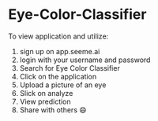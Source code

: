 # Eye-Color-Classifier
To view application and utilize:
1. sign up on app.seeme.ai
2. login with your username and password
3. Search for Eye Color Classifier
4. Click on the application
5. Upload a picture of an eye
6. Slick on analyze
7. View prediction
8. Share with others 😄
